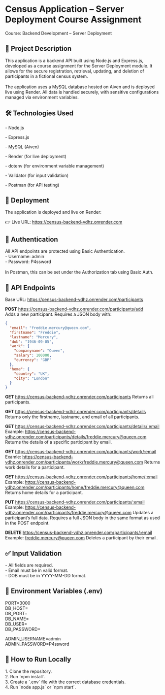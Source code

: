 # Census Application – Server Deployment Course Assignment

Course: Backend Development – Server Deployment

## 📌 Project Description

This application is a backend API built using Node.js and Express.js, developed as a course assignment for the Server Deployment module. It allows for the secure registration, retrieval, updating, and deletion of participants in a fictional census system.  
<br/>The application uses a MySQL database hosted on Aiven and is deployed live using Render. All data is handled securely, with sensitive configurations managed via environment variables.

## 🛠 Technologies Used

\- Node.js

\- Express.js

\- MySQL (Aiven)

\- Render (for live deployment)

\- dotenv (for environment variable management)

\- Validator (for input validation)

\- Postman (for API testing)

## 🚀 Deployment

The application is deployed and live on Render:

👉 Live URL: https://census-backend-vdhz.onrender.com

## 🔐 Authentication

All API endpoints are protected using Basic Authentication.  
\- Username: admin  
\- Password: P4ssword  
<br/>In Postman, this can be set under the Authorization tab using Basic Auth.

## 📡 API Endpoints

Base URL: https://census-backend-vdhz.onrender.com/participants

**POST** https://census-backend-vdhz.onrender.com/participants/add  
Adds a new participant. Requires a JSON body with:

```json
{
  "email": "freddie.mercury@queen.com",
  "firstname": "Freddie",
  "lastname": "Mercury",
  "dob": "1946-09-05",
  "work": {
    "companyname": "Queen",
    "salary": 100000,
    "currency": "GBP"
  },
  "home": {
    "country": "UK",
    "city": "London"
  }
}

```
**GET** https://census-backend-vdhz.onrender.com/participants
Returns all participants.

**GET** https://census-backend-vdhz.onrender.com/participants/details
Returns only the firstname, lastname, and email of all participants.

**GET** https://census-backend-vdhz.onrender.com/participants/details/:email
Example: https://census-backend-vdhz.onrender.com/participants/details/freddie.mercury@queen.com
Returns the details of a specific participant by email.

**GET** https://census-backend-vdhz.onrender.com/participants/work/:email
Examle: https://census-backend-vdhz.onrender.com/participants/work/freddie.mercury@queen.com
Returns work details for a participant.

**GET** https://census-backend-vdhz.onrender.com/participants/home/:email
Example: https://census-backend-vdhz.onrender.com/participants/home/freddie.mercury@queen.com
Returns home details for a participant.

**PUT** https://census-backend-vdhz.onrender.com/participants/:email
Example: https://census-backend-vdhz.onrender.com/participants/freddie.mercury@queen.com
Updates a participant’s full data.
Requires a full JSON body in the same format as used in the POST endpoint.

**DELETE** https://census-backend-vdhz.onrender.com/participants/:email
Example: freddie.mercury@queen.com
Deletes a participant by their email.

## ✅ Input Validation

\- All fields are required.  
\- Email must be in valid format.  
\- DOB must be in YYYY-MM-DD format.

## 💾 Environment Variables (.env)

PORT=3000  
DB_HOST=<your-database-host>  
DB_PORT=<your-database-port>  
DB_NAME=<your-database-name>  
DB_USER=<your-database-username>  
DB_PASSWORD=<your-database-password>  

ADMIN_USERNAME=admin  
ADMIN_PASSWORD=P4ssword  


## 📎 How to Run Locally

1\. Clone the repository.  
2\. Run \`npm install\`.  
3\. Create a \`.env\` file with the correct database credentials.  
4\. Run \`node app.js\` or \`npm start\`.